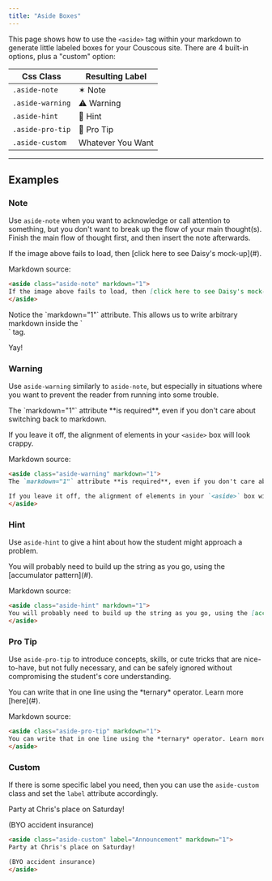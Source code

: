```yaml
---
title: "Aside Boxes"
---
```


This page shows how to use the `<aside>` tag within your markdown to generate little labeled boxes for your Couscous site. There are 4 built-in options, plus a "custom" option:

| Css Class | Resulting Label |
|-----------|-----------------|
`.aside-note` | ✶ Note
`.aside-warning` | ⚠️ Warning
`.aside-hint` | 🤔 Hint
`.aside-pro-tip` | 🎻 Pro Tip
`.aside-custom` | Whatever You Want

---

## Examples

### Note

Use `aside-note` when you want to acknowledge or call attention to something, but you don't want to break up the flow of your main thought(s). Finish the main flow of thought first, and then insert the note afterwards.

<aside class="aside-note" markdown="1">
If the image above fails to load, then [click here to see Daisy's mock-up](#).
</aside>

Markdown source:

```markdown
<aside class="aside-note" markdown="1">
If the image above fails to load, then [click here to see Daisy's mock-up](#).
</aside>
```

<aside class="aside-note" markdown="1">
Notice the `markdown="1"` attribute. This allows us to write arbitrary markdown inside the `<aside>` tag.

Yay!
</aside>


### Warning

Use `aside-warning` similarly to `aside-note`, but especially in situations where you want to prevent the reader from running into some trouble.

<aside class="aside-warning" markdown="1">
The `markdown="1"` attribute **is required**, even if you don't care about switching back to markdown.

If you leave it off, the alignment of elements in your `<aside>` box will look crappy.
</aside>

Markdown source:

```markdown
<aside class="aside-warning" markdown="1">
The `markdown="1"` attribute **is required**, even if you don't care about switching back to markdown.

If you leave it off, the alignment of elements in your `<aside>` box will look crappy.
</aside>
```


### Hint

Use `aside-hint` to give a hint about how the student might approach a problem.

<aside class="aside-hint" markdown="1">
You will probably need to build up the string as you go, using the [accumulator pattern](#).
</aside>

Markdown source:

```markdown
<aside class="aside-hint" markdown="1">
You will probably need to build up the string as you go, using the [accumulator pattern](#).
</aside>
```


### Pro Tip

Use `aside-pro-tip` to introduce concepts, skills, or cute tricks that are nice-to-have, but not fully necessary, and can be safely ignored without compromising the student's core understanding.

<aside class="aside-pro-tip" markdown="1">
You can write that in one line using the *ternary* operator. Learn more [here](#).
</aside>

Markdown source:

```markdown
<aside class="aside-pro-tip" markdown="1">
You can write that in one line using the *ternary* operator. Learn more [here](#).
</aside>
```


### Custom

If there is some specific label you need, then you can use the `aside-custom` class and set the `label` attribute accordingly.

<aside class="aside-custom" label="Announcement" markdown="1">
Party at Chris's place on Saturday!

(BYO accident insurance)
</aside>

```markdown
<aside class="aside-custom" label="Announcement" markdown="1">
Party at Chris's place on Saturday!

(BYO accident insurance)
</aside>
```
